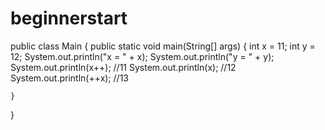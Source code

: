 # beginnerstart

public class Main {
   public static void main(String[] args) {
    int x = 11;
    int y = 12;
    System.out.println("x = " + x);
    System.out.println("y = " + y);
    System.out.println(x++); //11
    System.out.println(x); //12
    System.out.println(++x); //13
    
	}
}
